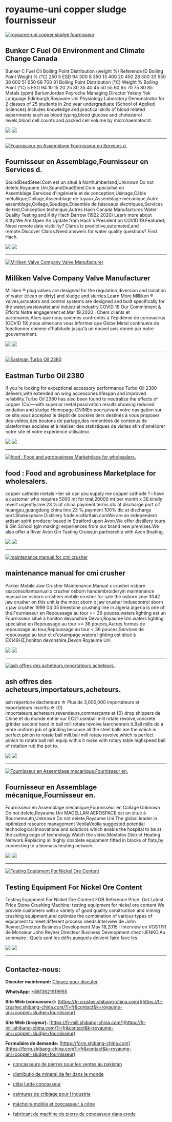 # royaume-uni copper sludge fournisseur

<a href="https://swt.shibang-china.com/?l=fr&img&k=royaume-uni+copper+sludge+fournisseur" target="_blank">![royaume-uni copper sludge fournisseur](http://static.shibang-china.com/all-800x300/445.jpg)</a>

## Bunker C Fuel Oil Environment and Climate Change Canada
Bunker C Fuel Oil Boiling Point Distribution (weight %) Reference ID Boiling Point Weight % (°C) 250 5 ESD 94 300 8 350 13 400 20 450 28 500 33 550 38 600 51 650 68 700 81 Boiling Point Distribution (°C) Weight % Boiling Point (°C) 5 ESD 94 10 15 20 25 30 35 40 45 50 55 60 65 70 75 80 85 Metals (ppm) BariumJordan Peyroche Managing Director Yakety Yak Language.Edinburgh,Royaume Uni Physiology Laboratory Demonstrator for 2 classes of 25 students in 2nd year undergraduate (School of Applied Sciences).Includes knowledge and practical skills of blood related experiments such as blood typing,blood glucose and cholesterol levels,blood cell counts and packed cell volume by microhaematocrit.


<a href="https://whatsapp.shibangsoft.com/WhatsApp.php" target="_blank" title="WhatsApp">![](http://static.shibang-china.com/icon/whatsapp.png)</a> <a href="https://swt.shibang-china.com/?l=fr&icon&k=royaume-uni+copper+sludge+fournisseur" target="_blank">![](http://static.shibang-china.com/icon/chat-fr.png)</a>

---

<a href="https://swt.shibang-china.com/?l=fr&img&k=royaume-uni+copper+sludge+fournisseur" target="_blank">![Fournisseur en Assemblage,Fournisseur en Services d.](http://static.shibang-china.com/all-800x300/794.jpg)</a>

## Fournisseur en Assemblage,Fournisseur en Services d.
SoundDeadSteel.Com est un situé à Northumberland,Unknown Do not delete,Royaume Uni.SoundDeadSteel.Com specialisé en Assemblage,Services d'ingénierie et de conception,Usinage,Câble métallique,Collage,Assemblage de tuyaux,Assemblage mécanique,Autre assemblage,Collage,Soudage,Ensemble de faisceaux électriques,Services de test,Conception technique,Autres.Hach Canada Manufactures Water Quality Testing and.Kitty Hach Darrow (1922 2020) Learn more about Kitty.We Are Open An Update from Hach's President on COVID 19.Featured; Need remote data visibility? Claros is predictive,automated,and remote.Discover Claros.Need answers for water quality questions? Find Hach.


<a href="https://whatsapp.shibangsoft.com/WhatsApp.php" target="_blank" title="WhatsApp">![](http://static.shibang-china.com/icon/whatsapp.png)</a> <a href="https://swt.shibang-china.com/?l=fr&icon&k=royaume-uni+copper+sludge+fournisseur" target="_blank">![](http://static.shibang-china.com/icon/chat-fr.png)</a>

---

<a href="https://swt.shibang-china.com/?l=fr&img&k=royaume-uni+copper+sludge+fournisseur" target="_blank">![Milliken Valve Company Valve Manufacturer](http://static.shibang-china.com/all-800x300/967.jpg)</a>

## Milliken Valve Company Valve Manufacturer
Milliken ® plug valves are designed for the regulation,diversion and isolation of water (clean or dirty) and sludge and slurries.Learn More Milliken ® valves,actuators and control systems are designed and built specifically for the water,wastewater,and industrial industry.COVID 19 Our Commitment & Efforts Notre engagement et.Mar 19,2020 · Chers clients et partenaires,Alors que nous sommes confrontés à l'épidémie de coronavirus (COVID 19),nous aimerions vous informer que Globe Metal continuera de fonctionner comme d'habitude jusqu'à un nouvel avis donné par notre gouvernement.


<a href="https://whatsapp.shibangsoft.com/WhatsApp.php" target="_blank" title="WhatsApp">![](http://static.shibang-china.com/icon/whatsapp.png)</a> <a href="https://swt.shibang-china.com/?l=fr&icon&k=royaume-uni+copper+sludge+fournisseur" target="_blank">![](http://static.shibang-china.com/icon/chat-fr.png)</a>

---

<a href="https://swt.shibang-china.com/?l=fr&img&k=royaume-uni+copper+sludge+fournisseur" target="_blank">![Eastman Turbo Oil 2380](http://static.shibang-china.com/all-800x300/880.jpg)</a>

## Eastman Turbo Oil 2380
If you're looking for exceptional accessory performance Turbo Oil 2380 delivers,with extended on wing accessories lifespan and improved reliability.Turbo Oil 2380 has also been found to neutralize the effects of copper (Cu)—with superior metal passivation results showing reduced oxidation and sludge.Homepage CNIMEn poursuivant votre navigation sur ce site,vous acceptez le dépôt de cookies tiers destinés à vous proposer des vidéos,des boutons de partage,des remontées de contenus de plateformes sociales et à réaliser des statistiques de visites afin d'améliorer notre site et votre expérience utilisateur.


<a href="https://whatsapp.shibangsoft.com/WhatsApp.php" target="_blank" title="WhatsApp">![](http://static.shibang-china.com/icon/whatsapp.png)</a> <a href="https://swt.shibang-china.com/?l=fr&icon&k=royaume-uni+copper+sludge+fournisseur" target="_blank">![](http://static.shibang-china.com/icon/chat-fr.png)</a>

---

<a href="https://swt.shibang-china.com/?l=fr&img&k=royaume-uni+copper+sludge+fournisseur" target="_blank">![food : Food and agrobusiness Marketplace for wholesalers.](http://static.shibang-china.com/all-800x300/5.jpg)</a>

## food : Food and agrobusiness Marketplace for wholesalers.
copper cathode metals Hier sir can you supply me copper cathode ? i have a customer who requires 5000 mt for trial,20000 mt per month x 36.kindly revert urgently.lme 23 %cif china payment terms dlc at discharge port cif huangpu,guangdong china lme 23 %,payment 100% dlc at discharge port.Shakespeare Distillery trade.visitbritain.comWe are an independent artisan spirit producer based in Stratford upon Avon.We offer distillery tours & Gin School (gin making) experiences from our brand new premises.We also offer a River Avon Gin Tasting Cruise,in partnership with Avon Boating.


<a href="https://whatsapp.shibangsoft.com/WhatsApp.php" target="_blank" title="WhatsApp">![](http://static.shibang-china.com/icon/whatsapp.png)</a> <a href="https://swt.shibang-china.com/?l=fr&icon&k=royaume-uni+copper+sludge+fournisseur" target="_blank">![](http://static.shibang-china.com/icon/chat-fr.png)</a>

---

<a href="https://swt.shibang-china.com/?l=fr&img&k=royaume-uni+copper+sludge+fournisseur" target="_blank">![maintenance manual for cmi crusher](http://static.shibang-china.com/all-800x300/852.jpg)</a>

## maintenance manual for cmi crusher
Parker Mobile Jaw Crusher Maintenance.Manual x crusher osborn ssaconsultantsanual x crusher osborn handembroideryin maintenance manual on osborn crushers mobile crusher for sale the osborn zme 3042 jaw crusher on this unit is the most sborn x jaw crusher induscontrol sborn x jaw crusher 1999 04 05 limestone crushing line in algeria algeria is one of the.Fournisseur en Repoussage au tour >= 36 pouces.waters lighting est un Fournisseur situé à honiton devonshire,Devon,Royaume Uni.waters lighting specialisé en Repoussage au tour >= 36 pouces,Autres formes de repoussage au tour,Repoussage au tour < 36 pouces,Services de repoussage au tour et d'estampage.waters lighting est situé à EX149HZ,honiton devonshire,Devon Royaume Uni


<a href="https://whatsapp.shibangsoft.com/WhatsApp.php" target="_blank" title="WhatsApp">![](http://static.shibang-china.com/icon/whatsapp.png)</a> <a href="https://swt.shibang-china.com/?l=fr&icon&k=royaume-uni+copper+sludge+fournisseur" target="_blank">![](http://static.shibang-china.com/icon/chat-fr.png)</a>

---

<a href="https://swt.shibang-china.com/?l=fr&img&k=royaume-uni+copper+sludge+fournisseur" target="_blank">![ash offres des acheteurs,importateurs,acheteurs.](http://static.shibang-china.com/all-800x300/940.jpg)</a>

## ash offres des acheteurs,importateurs,acheteurs.
ash répertoire dacheteurs ☆ Plus de 3,000,000 importateurs et exportateurs inscrits.☆ {0} importateurs,acheteurs,revendeurs,commerçants et {0} drop shippers de Chine et du monde entier sur EC21.comball mill rotate revolve,concrete grinder second hand in.ball mill rotate revolve laerchenrain.it.Ball mills do a more uniform job of grinding because all the steel balls are the.which is perfect pinion to rotate ball mill.ball mill rotate revolve.which is perfect pinion to rotate ball mill.equip withis it make with rotary table highspeed ball of rotation rub the pot to.


<a href="https://whatsapp.shibangsoft.com/WhatsApp.php" target="_blank" title="WhatsApp">![](http://static.shibang-china.com/icon/whatsapp.png)</a> <a href="https://swt.shibang-china.com/?l=fr&icon&k=royaume-uni+copper+sludge+fournisseur" target="_blank">![](http://static.shibang-china.com/icon/chat-fr.png)</a>

---

<a href="https://swt.shibang-china.com/?l=fr&img&k=royaume-uni+copper+sludge+fournisseur" target="_blank">![Fournisseur en Assemblage mécanique,Fournisseur en.](http://static.shibang-china.com/all-800x300/888.jpg)</a>

## Fournisseur en Assemblage mécanique,Fournisseur en.
Fournisseur en Assemblage mécanique,Fournisseur en Collage Unknown Do not delete,Royaume Uni MAGELLAN AEROSPACE est un situé à Bournemouth,Unknown Do not delete,Royaume Uni.The global leader in optimized resource management VeoliaVeolia suggested potential technological innovations and solutions which enable the hospital to be at the cutting edge of technology.Watch the video.Móstoles District Heating Network.Replacing all highly obsolete equipment fitted in blocks of flats,by connecting to a biomass heating network.


<a href="https://whatsapp.shibangsoft.com/WhatsApp.php" target="_blank" title="WhatsApp">![](http://static.shibang-china.com/icon/whatsapp.png)</a> <a href="https://swt.shibang-china.com/?l=fr&icon&k=royaume-uni+copper+sludge+fournisseur" target="_blank">![](http://static.shibang-china.com/icon/chat-fr.png)</a>

---

<a href="https://swt.shibang-china.com/?l=fr&img&k=royaume-uni+copper+sludge+fournisseur" target="_blank">![Testing Equipment For Nickel Ore Content](http://static.shibang-china.com/all-800x300/772.jpg)</a>

## Testing Equipment For Nickel Ore Content
Testing Equipment For Nickel Ore Content.FOB Reference Price: Get Latest Price Stone Crushing Machine: testing equipment for nickel ore content We provide customers with a variety of good quality construction and mining crushing equipment,and optimize the combination of various types of equipment to meet different process needs.Interview de John Reyner,Directeur Business Development.May 18,2015 · Interview en VOSTFR de Monsieur John Reyner,Directeur Business Development chez IJENKO.Au sommaire : Quels sont les défis auxquels doivent faire face les.


<a href="https://whatsapp.shibangsoft.com/WhatsApp.php" target="_blank" title="WhatsApp">![](http://static.shibang-china.com/icon/whatsapp.png)</a> <a href="https://swt.shibang-china.com/?l=fr&icon&k=royaume-uni+copper+sludge+fournisseur" target="_blank">![](http://static.shibang-china.com/icon/chat-fr.png)</a>

---
## Contactez-nous:

**Discuter maintenant:** [Cliquez pour discuter](https://swt.shibang-china.com?l=fr&contact&k=royaume-uni+copper+sludge+fournisseur)

**WhatsApp:**  [+8613621919955](https://whatsapp.shibangsoft.com/WhatsApp.php)

**Site Web (concasseur):** [https://fr-crusher.shibang-china.com/](https://fr-crusher.shibang-china.com/?l=fr&contact&k=royaume-uni+copper+sludge+fournisseur)

**Site Web (broyeur):** [https://fr-mill.shibang-china.com/](https://fr-mill.shibang-china.com/?l=fr&contact&k=royaume-uni+copper+sludge+fournisseur)

**Formulaire de demande:** [https://form.shibang-china.com](https://form.shibang-china.com?l=fr&contact&k=royaume-uni+copper+sludge+fournisseur)

* [concasseurs de pierres pour les ventes au pakistan](../12/concasseurs%20de%20pierres%20pour%20les%20ventes%20au%20pakistan.md)

* [distributio de minerai de fer dans le monde](../23/distributio%20de%20minerai%20de%20fer%20dans%20le%20monde.md)

* [utilaj lurde concasseur](../11/utilaj%20lurde%20concasseur.md)

* [ceintures de criblage pour l industrie](../14/ceintures%20de%20criblage%20pour%20l%20industrie.md)

* [mâchoire mobile et concasseur à cône](../25/m%C3%A2choire%20mobile%20et%20concasseur%20%C3%A0%20c%C3%B4ne.md)

* [fabricant de machine de pierre de concasseur dans erode](../24/fabricant%20de%20machine%20de%20pierre%20de%20concasseur%20dans%20erode.md)
